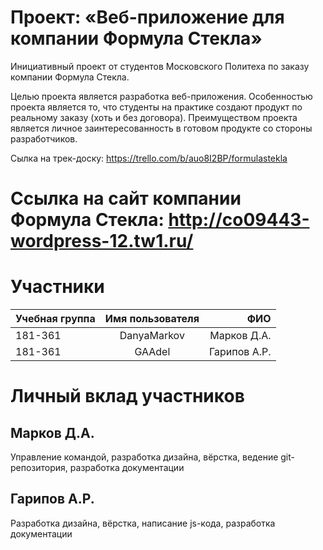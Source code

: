 # Проект: «Веб-приложение для компании Формула Стекла»

  Инициативный проект от студентов Московского Политеха по заказу компании Формула Стекла. 

  Целью проекта является разработка веб-приложения. Особенностью проекта является то, что студенты на практике создают продукт по реальному заказу (хоть и без договора). Преимуществом проекта является личное заинтересованность в готовом продукте со стороны разработчиков.
  
  
  Сылка на трек-доску: https://trello.com/b/auo8I2BP/formulastekla
  # Ссылка на сайт компании Формула Стекла: http://co09443-wordpress-12.tw1.ru/
  
  # Участники

| Учебная группа| Имя пользователя   | ФИО |
| ------------- |:------------------:| -----:|
| 181-361  | DanyaMarkov             | Марков Д.А. |
| 181-361  | GAAdel                  | Гарипов А.Р. |


  # Личный вклад участников
  
  ## Марков Д.А.
  
  Управление командой, разработка дизайна, вёрстка, ведение git-репозитория, разработка документации
  
  ## Гарипов А.Р.
  
  Разработка дизайна, вёрстка, написание js-кода, разработка документации
  
